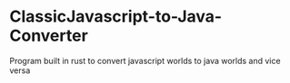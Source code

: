 # ClassicJavascript-to-Java-Converter
 Program built in rust to convert javascript worlds to java worlds and vice versa
